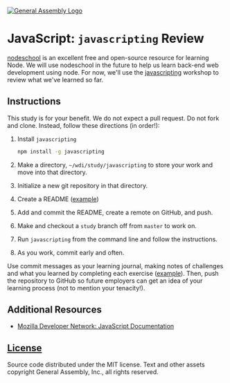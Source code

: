 [![General Assembly Logo](https://camo.githubusercontent.com/1a91b05b8f4d44b5bbfb83abac2b0996d8e26c92/687474703a2f2f692e696d6775722e636f6d2f6b6538555354712e706e67)](https://generalassemb.ly/education/web-development-immersive)

# JavaScript: `javascripting` Review

[nodeschool](http://nodeschool.io/) is an excellent free and open-source
resource for learning Node. We will use nodeschool in the future to help us
learn back-end web development using node. For now, we'll use the
[javascripting](https://github.com/sethvincent/javascripting) workshop to review
what we've learned so far.

## Instructions

This study is for your benefit. We do not expect a pull request. Do not fork and
clone. Instead, follow these directions (in order!):

1.  Install `javascripting`

    ```sh
    npm install -g javascripting
    ```

1.  Make a directory, `~/wdi/study/javascripting` to store your work and move
    into that directory.
1.  Initialize a new git repository in that directory.
1.  Create a README ([example](https://github.com/jrhorn424/javascripting))
1.  Add and commit the README, create a remote on GitHub, and push.
1.  Make and checkout a `study` branch off from `master` to work on.
1.  Run `javascripting` from the command line and follow the instructions.
1.  As you work, commit early and often.

Use commit messages as your learning journal, making notes of challenges and
what you learned by completing each exercise
([example](https://github.com/jrhorn424/learnyounode/commit/5db673a16d4af82d3c5a80240edeb93b0e4dbd0c)).
Then, push the repository to GitHub so future employers can get an idea of your
learning process (not to mention your tenacity!).

## Additional Resources

-   [Mozilla Developer Network: JavaScript
    Documentation](https://developer.mozilla.org/en-US/docs/Web/JavaScript)

## [License](LICENSE)

Source code distributed under the MIT license. Text and other assets copyright
General Assembly, Inc., all rights reserved.
